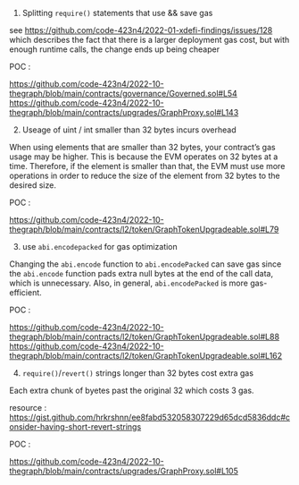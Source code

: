 1. Splitting `require()` statements that use && save gas

see https://github.com/code-423n4/2022-01-xdefi-findings/issues/128 which describes the fact that there is a larger deployment gas cost, but with enough runtime calls, the change ends up being cheaper

POC :

https://github.com/code-423n4/2022-10-thegraph/blob/main/contracts/governance/Governed.sol#L54
https://github.com/code-423n4/2022-10-thegraph/blob/main/contracts/upgrades/GraphProxy.sol#L143

2. Useage of uint / int smaller than 32 bytes incurs overhead

When using elements that are smaller than 32 bytes, your contract’s gas usage may be higher. This is because the EVM operates on 32 bytes at a time. Therefore, if the element is smaller than that, the EVM must use more operations in order to reduce the size of the element from 32 bytes to the desired size.

POC :

https://github.com/code-423n4/2022-10-thegraph/blob/main/contracts/l2/token/GraphTokenUpgradeable.sol#L79

3. use `abi.encodepacked` for gas optimization

Changing the `abi.encode` function to `abi.encodePacked` can save gas since the `abi.encode` function pads extra null bytes at the end of the call data, which is unnecessary. Also, in general, `abi.encodePacked` is more gas-efficient.

POC :

https://github.com/code-423n4/2022-10-thegraph/blob/main/contracts/l2/token/GraphTokenUpgradeable.sol#L88
https://github.com/code-423n4/2022-10-thegraph/blob/main/contracts/l2/token/GraphTokenUpgradeable.sol#L162

4.  `require()`/`revert()` strings longer than 32 bytes cost extra gas

Each extra chunk of byetes past the original 32 which costs 3 gas.

resource : https://gist.github.com/hrkrshnn/ee8fabd532058307229d65dcd5836ddc#consider-having-short-revert-strings

POC :

https://github.com/code-423n4/2022-10-thegraph/blob/main/contracts/upgrades/GraphProxy.sol#L105